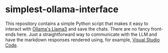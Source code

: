 # simplest-ollama-interface

This repository contains a simple Python script that makes it easy to interact with [Ollama's Llama3](https://ollama.com/library/llama3) and save the chats. There are no fancy front-ends here. Just a straightforward way to communicate with the LLM and have the markdown responses rendered using, for example, [Visual Studio Code](https://code.visualstudio.com/).
